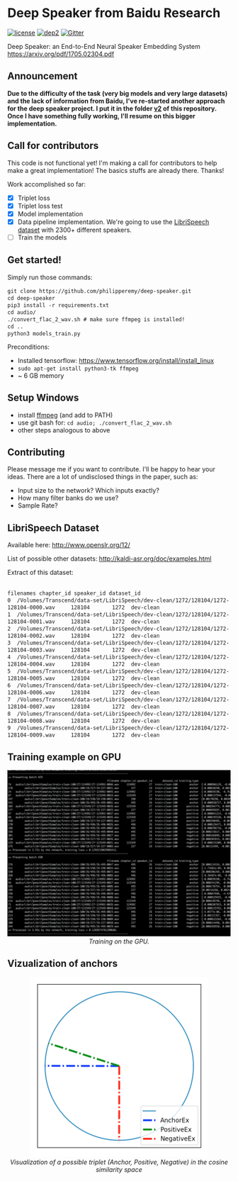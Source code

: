 # Deep Speaker from Baidu Research
[![license](https://img.shields.io/badge/License-Apache_2.0-brightgreen.svg)](https://github.com/philipperemy/keras-attention-mechanism/blob/master/LICENSE) 
[![dep2](https://img.shields.io/badge/Keras-2.0+-brightgreen.svg)](https://keras.io/) 
[![Gitter](https://img.shields.io/badge/chat-on%20gitter-blue.svg)](https://gitter.im/deep-speaker/General)

Deep Speaker: an End-to-End Neural Speaker Embedding System https://arxiv.org/pdf/1705.02304.pdf

## Announcement

**Due to the difficulty of the task (very big models and very large datasets) and the lack of information from Baidu, I've re-started another approach for the deep speaker project. I put it in the folder [v2](https://github.com/philipperemy/deep-speaker/tree/master/v2) of this repository. Once I have something fully working, I'll resume on this bigger implementation.**

## Call for contributors

This code is not functional yet! I'm making a call for contributors to help make a great implementation! The basics stuffs are already there. Thanks!

Work accomplished so far:
- [x] Triplet loss
- [x] Triplet loss test
- [x] Model implementation
- [x] Data pipeline implementation. We're going to use the [LibriSpeech dataset](http://www.openslr.org/12/) with 2300+ different speakers.
- [ ] Train the models 

## Get started!

Simply run those commands:

```
git clone https://github.com/philipperemy/deep-speaker.git
cd deep-speaker
pip3 install -r requirements.txt
cd audio/
./convert_flac_2_wav.sh # make sure ffmpeg is installed!
cd ..
python3 models_train.py
```

Preconditions:
* Installed tensorflow: https://www.tensorflow.org/install/install_linux
* `sudo apt-get install python3-tk ffmpeg`
* ~ 6 GB memory

## Setup Windows

* install [ffmpeg](http://ffmpeg.zeranoe.com/builds/) (and add to PATH)
* use git bash for: `cd audio; ./convert_flac_2_wav.sh`
* other steps analogous to above

## Contributing

Please message me if you want to contribute. I'll be happy to hear your ideas. There are a lot of undisclosed things in the paper, such as:

- Input size to the network? Which inputs exactly?
- How many filter banks do we use?
- Sample Rate?

## LibriSpeech Dataset

Available here: http://www.openslr.org/12/

List of possible other datasets: http://kaldi-asr.org/doc/examples.html

Extract of this dataset:

```
                                                                            filenames chapter_id speaker_id dataset_id
0  /Volumes/Transcend/data-set/LibriSpeech/dev-clean/1272/128104/1272-128104-0000.wav     128104       1272  dev-clean
1  /Volumes/Transcend/data-set/LibriSpeech/dev-clean/1272/128104/1272-128104-0001.wav     128104       1272  dev-clean
2  /Volumes/Transcend/data-set/LibriSpeech/dev-clean/1272/128104/1272-128104-0002.wav     128104       1272  dev-clean
3  /Volumes/Transcend/data-set/LibriSpeech/dev-clean/1272/128104/1272-128104-0003.wav     128104       1272  dev-clean
4  /Volumes/Transcend/data-set/LibriSpeech/dev-clean/1272/128104/1272-128104-0004.wav     128104       1272  dev-clean
5  /Volumes/Transcend/data-set/LibriSpeech/dev-clean/1272/128104/1272-128104-0005.wav     128104       1272  dev-clean
6  /Volumes/Transcend/data-set/LibriSpeech/dev-clean/1272/128104/1272-128104-0006.wav     128104       1272  dev-clean
7  /Volumes/Transcend/data-set/LibriSpeech/dev-clean/1272/128104/1272-128104-0007.wav     128104       1272  dev-clean
8  /Volumes/Transcend/data-set/LibriSpeech/dev-clean/1272/128104/1272-128104-0008.wav     128104       1272  dev-clean
9  /Volumes/Transcend/data-set/LibriSpeech/dev-clean/1272/128104/1272-128104-0009.wav     128104       1272  dev-clean
```

## Training example on GPU

<p align="center">
  <img src="assets/run_gpu_1.png">
  <br><i>Training on the GPU.</i>
</p>

## Vizualization of anchors

<p align="center">
  <img src="assets/1.png" width="400">
  <br><i>Visualization of a possible triplet (Anchor, Positive, Negative) in the cosine similarity space</i>
</p>
